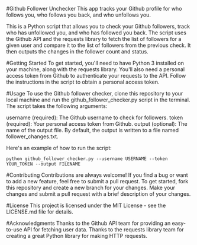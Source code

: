 #Github Follower Unchecker
This app tracks your Github profile for who follows you, who follows you back, and who unfollows you.

This is a Python script that allows you to check your Github followers, track who has unfollowed you, and who has followed you back. The script uses the Github API and the requests library to fetch the list of followers for a given user and compare it to the list of followers from the previous check. It then outputs the changes in the follower count and status.

#Getting Started
To get started, you'll need to have Python 3 installed on your machine, along with the requests library. You'll also need a personal access token from Github to authenticate your requests to the API. Follow the instructions in the script to obtain a personal access token.

#Usage
To use the Github follower checker, clone this repository to your local machine and run the github_follower_checker.py script in the terminal. The script takes the following arguments:

username (required): The Github username to check for followers.
token (required): Your personal access token from Github.
output (optional): The name of the output file. By default, the output is written to a file named follower_changes.txt.

Here's an example of how to run the script:

`python github_follower_checker.py --username USERNAME --token YOUR_TOKEN --output FILENAME`
 
#Contributing
Contributions are always welcome! If you find a bug or want to add a new feature, feel free to submit a pull request. To get started, fork this repository and create a new branch for your changes. Make your changes and submit a pull request with a brief description of your changes.

#License
This project is licensed under the MIT License - see the LICENSE.md file for details.

#Acknowledgments
Thanks to the Github API team for providing an easy-to-use API for fetching user data.
Thanks to the requests library team for creating a great Python library for making HTTP requests.
